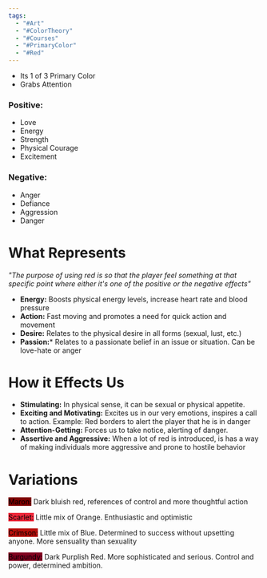 ```yaml
---
tags:
  - "#Art"
  - "#ColorTheory"
  - "#Courses"
  - "#PrimaryColor"
  - "#Red"
---
```

- Its 1 of 3 Primary Color
- Grabs Attention
### Positive:
 - Love
 - Energy
 - Strength
 - Physical Courage
 - Excitement

### Negative:
- Anger
- Defiance
- Aggression
- Danger

# What Represents
_"The purpose of using red is so that the player feel something at that specific point where either it's one of the positive or the negative effects"_

- **Energy:**  Boosts physical energy levels, increase heart rate and blood pressure
- **Action:** Fast moving and promotes a need for quick action and movement
- **Desire:** Relates to the physical desire in all forms (sexual, lust, etc.)
- **Passion:*** Relates to a passionate belief in an issue or situation. Can be love-hate or anger

# How it Effects Us
- **Stimulating:** In physical sense, it can be sexual or physical appetite.
- **Exciting and Motivating:** Excites us in our very emotions, inspires a call to action. Example: Red borders to alert the player that he is in danger
- **Attention-Getting:** Forces us to take notice, alerting of danger. 
- **Assertive and Aggressive:** When a lot of red is introduced, is has a way of making individuals more aggressive and prone to hostile behavior

# Variations

<mark style="background: #800000;">Maron:</mark>  Dark bluish red, references of control and more thoughtful action

<mark style="background: #ee273a;">Scarlet:</mark> Little mix of Orange. Enthusiastic and optimistic

<mark style="background: #b80e0b;">Crimson:</mark> Little mix of Blue. Determined to success without upsetting anyone. More sensuality than sexuality

<mark style="background: #810020;">Burgundy:</mark> Dark Purplish Red. More sophisticated and serious. Control and power, determined ambition.





